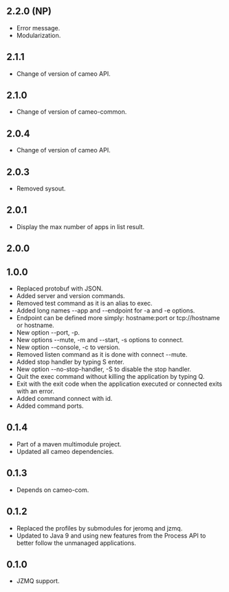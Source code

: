 2.2.0 (NP)
-----

* Error message.
* Modularization.

2.1.1
-----

* Change of version of cameo API.

2.1.0
-----

* Change of version of cameo-common.

2.0.4
-----

* Change of version of cameo API.

2.0.3
-----

* Removed sysout.

2.0.1
-----

* Display the max number of apps in list result.

2.0.0
-----

1.0.0
-----

* Replaced protobuf with JSON.
* Added server and version commands.
* Removed test command as it is an alias to exec.
* Added long names --app and --endpoint for -a and -e options.
* Endpoint can be defined more simply: hostname:port or tcp://hostname or hostname.
* New option --port, -p.
* New options --mute, -m and --start, -s options to connect.
* New option --console, -c to version.
* Removed listen command as it is done with connect --mute.
* Added stop handler by typing S enter.
* New option --no-stop-handler, -S to disable the stop handler.
* Quit the exec command without killing the application by typing Q.
* Exit with the exit code when the application executed or connected exits with an error.
* Added command connect with id.
* Added command ports.

0.1.4
-----

* Part of a maven multimodule project.
* Updated all cameo dependencies.

0.1.3
-----

* Depends on cameo-com.

0.1.2
-----

* Replaced the profiles by submodules for jeromq and jzmq.
* Updated to Java 9 and using new features from the Process API to better follow the unmanaged applications.

0.1.0
-----

* JZMQ support.
